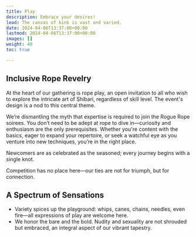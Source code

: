 ```yaml
---
title: Play
description: Embrace your desires!
lead: The canvas of kink is vast and varied.
date: 2024-04-06T13:37:00+00:00
lastmod: 2024-04-06T13:37:00+00:00
images: []
weight: 40
toc: true

---
```


## Inclusive Rope Revelry

At the heart of our gathering is rope play, an open invitation to all who wish to explore the intricate art of Shibari, regardless of skill level. The event's design is a nod to this central theme.

We’re dismantling the myth that expertise is required to join the Rogue Rope soirees. You don’t need to be adept at rope to dive in—curiosity and enthusiasm are the only prerequisites. Whether you're content with the basics, eager to expand your repertoire, or seek a watchful eye as you venture into new techniques, you’re in the right place.

Newcomers are as celebrated as the seasoned; every journey begins with a single knot.

Competition has no place here—our ties are not for triumph, but for connection.

## A Spectrum of Sensations

* Variety spices up the playground: whips, canes, chains, needles, even fire—all expressions of play are welcome here.
* We honor the bare and the bold. Nudity and sexuality are not shrouded but embraced, an integral aspect of our vibrant tapestry.